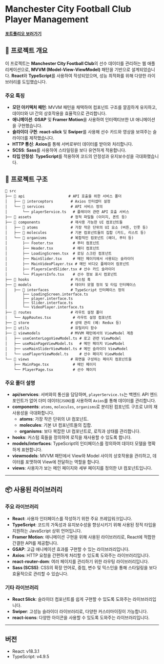 # Manchester City Football Club Player Management

<a href="https://git-harrison.github.io/mancity/" target="_blank"><strong>포트폴리오 보러가기</strong></a>



## 📌 프로젝트 개요

이 프로젝트는 **Manchester City Football Club**의 선수 데이터를 관리하는 웹 애플리케이션으로, **MVVM (Model-View-ViewModel)** 패턴을 기반으로 설계되었습니다.
**React**와 **TypeScript**를 사용하여 작성되었으며, 성능 최적화를 위해 다양한 라이브러리를 도입했습니다.

### 주요 특징
- **모던 아키텍처 패턴**: MVVM 패턴을 채택하여 컴포넌트 구조를 깔끔하게 유지하고, 데이터와 UI 간의 상호작용을 효율적으로 관리합니다.
- **애니메이션**: **GSAP** 및 **Framer Motion**을 사용하여 인터랙티브한 UI 애니메이션을 구현했습니다.
- **슬라이더 구현**: **react-slick** 및 **Swiper**를 사용해 선수 카드와 영상을 보여주는 슬라이더를 제작했습니다.
- **HTTP 통신**: **Axios**를 통해 서버로부터 데이터를 받아와 처리합니다.
- **SCSS**: **Sass**를 사용하여 스타일링을 보다 유연하게 적용합니다.
- **타입 안정성**: **TypeScript**를 적용하여 코드의 안정성과 유지보수성을 극대화했습니다.

## 📁 프로젝트 구조

```plaintext
📂 src
├── 📂 api                    # API 호출을 위한 서비스 폴더
│   ├── 📂 interceptors        # Axios 인터셉터 설정
│   └── 📂 services            # API 서비스 정의
│       └── playerService.ts   # 플레이어 관련 API 호출 서비스
├── 📂 assets                  # 정적 파일들 (이미지, 폰트 등)
├── 📂 components              # 재사용 가능한 UI 컴포넌트들
│   ├── 📂 atoms               # 가장 작은 단위의 UI 요소 (버튼, 인풋 등)
│   ├── 📂 molecules           # 기본 컴포넌트들의 집합 (카드, 리스트 등)
│   └── 📂 organisms           # 복합적인 컴포넌트 (헤더, 푸터 등)
│       ├── Footer.tsx         # 푸터 컴포넌트
│       ├── Header.tsx         # 헤더 컴포넌트
│       ├── LoadingScreen.tsx  # 로딩 스크린 컴포넌트
│       ├── MainSlider.tsx     # 메인 페이지에서 사용되는 슬라이더
│       ├── MainVideoPlayer.tsx # 메인 비디오 플레이어 컴포넌트
│       ├── PlayersCardSlider.tsx # 선수 카드 슬라이더
│       └── PlayersInfo.tsx    # 선수 정보 표시 컴포넌트
├── 📂 hooks                   # 커스텀 훅
├── 📂 models                  # 데이터 모델 정의 및 타입 인터페이스
│   ├── 📂 interfaces          # TypeScript 인터페이스 정의
│       ├── LoadingScreen.interface.ts
│       ├── player.interface.ts
│       ├── Slider.interface.ts
│       └── VideoPlayer.interface.ts
├── 📂 routes                  # 라우트 설정 폴더
│   └── AppRoutes.tsx          # 라우트 설정 컴포넌트
├── 📂 store                   # 상태 관리 (예: Redux 등)
├── 📂 utils                   # 유틸리티 함수
├── 📂 viewmodels              # MVVM 패턴에서의 ViewModel 계층
│   ├── useCenterLogoViewModel.ts # 로고 관련 ViewModel
│   ├── useMainPageViewModel.ts   # 메인 페이지 ViewModel
│   ├── useMainSliderViewModel.ts # 메인 슬라이더 ViewModel
│   └── usePlayerViewModel.ts     # 선수 페이지 ViewModel
└── 📂 views                   # 화면을 구성하는 페이지 컴포넌트들
    ├── MainPage.tsx           # 메인 페이지
    └── PlayerPage.tsx         # 선수 페이지

```

### 주요 폴더 설명

- **api/services**: 서버와의 통신을 담당하며, `playerService.ts`는 백엔드 API 엔드포인트가 없어 더미 데이터(`JSON`)를 사용하여 `Axios`를 통해 데이터를 관리합니다.
- **components**: `atoms`, `molecules`, `organisms`로 분리된 컴포넌트 구조로 UI의 재사용성을 극대화합니다.
    - **atoms**: 가장 작은 단위의 UI 컴포넌트.
    - **molecules**: 기본 UI 컴포넌트들의 집합.
    - **organisms**: 보다 복잡한 UI 컴포넌트로, 로직과 상태를 관리합니다.
- **hooks**: 커스텀 훅들을 정의하여 로직을 재사용할 수 있도록 합니다.
- **models/interfaces**: TypeScript의 인터페이스를 정의하여 데이터 모델을 명확하게 표현합니다.
- **viewmodels**: MVVM 패턴에서 View와 Model 사이의 상호작용을 관리하고, 데이터를 포맷하여 View에 전달하는 역할을 합니다.
- **views**: 사용자가 보는 메인 페이지와 세부 페이지를 정의한 UI 컴포넌트입니다.

---

## 📦 사용된 라이브러리

### 주요 라이브러리

- **React**: 사용자 인터페이스를 작성하기 위한 주요 프레임워크입니다.
- **TypeScript**: 코드의 가독성과 유지보수성을 향상시키기 위해 사용된 정적 타입을 지원하는 JavaScript 상위 언어입니다.
- **Framer Motion**: 애니메이션 구현을 위해 사용된 라이브러리로, React에 적합한 간결한 API를 제공합니다.
- **GSAP**: 고급 애니메이션 효과를 구현할 수 있는 라이브러리입니다.
- **Axios**: HTTP 요청을 간편하게 처리할 수 있도록 도와주는 라이브러리입니다.
- **react-router-dom**: 여러 페이지를 관리하기 위한 라우팅 라이브러리입니다.
- **Sass (SCSS)**: CSS의 확장 언어로, 중첩, 변수 및 믹스인을 통해 스타일링을 보다 효율적으로 관리할 수 있습니다.

### 기타 라이브러리
- **React Slick**: 슬라이더 컴포넌트를 쉽게 구현할 수 있도록 도와주는 라이브러리입니다.
- **Swiper**: 고성능 슬라이더 라이브러리로, 다양한 커스터마이징이 가능합니다.
- **react-icons**: 다양한 아이콘을 사용할 수 있도록 도와주는 라이브러리입니다.

---

## 버전
- React: v18.3.1
- TypeScript: v4.9.5
